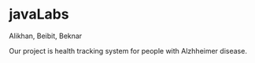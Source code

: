 # javaLabs
Alikhan, Beibit, Beknar

Our project is health tracking system for people with Alzhheimer disease.
